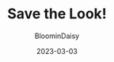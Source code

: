---
author: "BloominDaisy"
date: 2023-03-03
title: "Save the Look!"
noindex: true
hidden: true
archetype: "blog"
imagecust: https://media.discordapp.net/attachments/870010373976236052/1081227734157643826/IMG_8767.png?ex=65e1ebcc&is=65cf76cc&hm=6fb81618ffcc88f1876f53650676c8a579a6c7776b01c8f2b4f630c9bd166fe0&=&format=webp&quality=lossless&width=717&height=331
description: "Brookhaven Update: More shopping!"
draft: true
---